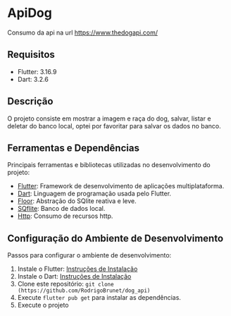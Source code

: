 # ApiDog

Consumo da api na url https://www.thedogapi.com/

## Requisitos

- Flutter: 3.16.9
- Dart: 3.2.6

## Descrição

O projeto consiste em mostrar a imagem e raça do dog, salvar, listar e deletar do banco local, optei por favoritar para salvar os dados no banco.

## Ferramentas e Dependências

Principais ferramentas e bibliotecas utilizadas no desenvolvimento do projeto:

- [Flutter](https://flutter.dev/): Framework de desenvolvimento de aplicações multiplataforma.
- [Dart](https://dart.dev/): Linguagem de programação usada pelo Flutter.
- [Floor](https://pub.dev/packages/floor_generator): Abstração do SQlite reativa e leve.
- [SQflite](https://pub.dev/packages/sqflite): Banco de dados local.
- [Http](https://pub.dev/packages/http): Consumo de recursos http.

## Configuração do Ambiente de Desenvolvimento

Passos para configurar o ambiente de desenvolvimento:

1. Instale o Flutter: [Instruções de Instalação](https://flutter.dev/docs/get-started/install)
2. Instale o Dart: [Instruções de Instalação](https://dart.dev/get-dart)
3. Clone este repositório: `git clone (https://github.com/RodrigoBrunet/dog_api)`
4. Execute `flutter pub get` para instalar as dependências.
5. Execute o projeto

